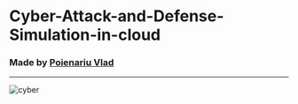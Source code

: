 # Cyber-Attack-and-Defense-Simulation-in-cloud

### Made by [Poienariu Vlad](https://www.linkedin.com/in/poienariu-vlad/)

---

![cyber](https://eu-images.contentstack.com/v3/assets/blt69509c9116440be8/blt8ffb90a2f64bacfa/6776f4544b281ca5e2bc465a/cybersecurity_NicoElNino-AlamyStockPhoto.jpg)







